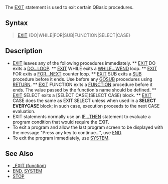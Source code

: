 The [EXIT](EXIT) statement is used to exit certain QBasic procedures.


## Syntax

>  [EXIT](EXIT) {DO|WHILE|FOR|SUB|FUNCTION|SELECT|CASE}


## Description

* [EXIT](EXIT) leaves any of the following procedures immediately.
** [EXIT](EXIT) DO exits a [DO...LOOP](DO...LOOP).
** [EXIT](EXIT) WHILE exits a [WHILE...WEND](WHILE...WEND) loop.
** [EXIT](EXIT) FOR exits a [FOR...NEXT](FOR...NEXT) counter loop.
** [EXIT](EXIT) SUB exits a [SUB](SUB) procedure before it ends. Use before any [GOSUB](GOSUB) procedures using [RETURN](RETURN).
** [EXIT](EXIT) FUNCTION exits a [FUNCTION](FUNCTION) procedure before it ends. The value passed by the function's name should be defined.
** [EXIT](EXIT) SELECT exits a [SELECT CASE](SELECT CASE) block.
** [EXIT](EXIT) CASE does the same as EXIT SELECT unless when used in a **SELECT EVERYCASE** block; in such case, execution proceeds to the next CASE evaluation.
* EXIT statements normally use an [IF...THEN](IF...THEN) statement to evaluate a program condition that would require the EXIT.
* To exit a program and allow the last program screen to be displayed with the message "Press any key to continue...", use [END](END).
* To exit the program immediately, use [SYSTEM](SYSTEM).


## See Also

* [_EXIT (function)](_EXIT (function))
* [END](END), [SYSTEM](SYSTEM)
* [STOP](STOP)





